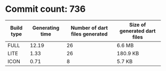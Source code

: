# Commit count: 736
| Build type | Generating time | Number of dart files generated | Size of generated dart files |
|------------|-----------------|-------------------------------|------------------------------|
| FULL | 12.19 | 26 | 6.6 MB |
| LITE | 1.33 | 26 | 180.9 KB |
| ICON | 0.71 | 8 | 5.7 KB |
